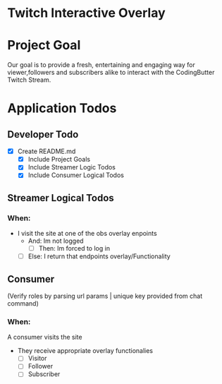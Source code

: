 # Twitch Interactive Overlay

# Project Goal

Our goal is to provide a fresh, entertaining and engaging way
for viewer,followers and subscribers alike to interact with the
CodingButter Twitch Stream.

# Application Todos

## Developer Todo

- [x] Create README.md
  - [x] Include Project Goals
  - [x] Include Streamer Logic Todos
  - [x] Include Consumer Logical Todos

## Streamer Logical Todos

### When:

- I visit the site at one of the obs overlay enpoints
  - And: Im not logged
    - [ ] Then: Im forced to log in
  - [ ] Else: I return that endpoints overlay/Functionality

## Consumer

(Verify roles by parsing url params | unique key provided from chat command)

### When:

A consumer visits the site

- They receive appropriate overlay functionalies
  - [ ] Visitor
  - [ ] Follower
  - [ ] Subscriber
